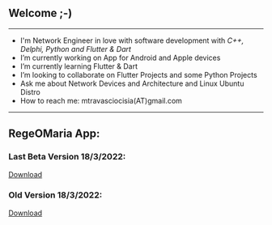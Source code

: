 ## Welcome ;-)

---

- I'm Network Engineer in love with software development with *C++, Delphi, Python and Flutter & Dart*
- I’m currently working on App for Android and Apple devices
- I’m currently learning Flutter & Dart
- I’m looking to collaborate on Flutter Projects and some Python Projects
- Ask me about Network Devices and Architecture and Linux Ubuntu Distro
- How to reach me: mtravasciocisia(AT)gmail.com

---

## RegeOMaria App:
### Last Beta Version 18/3/2022:
[Download](https://drive.google.com/file/d/1tH3SQNN8e7zyZ51yACP8ucBZtfmBrgkK/view?usp=sharing)

### Old Version 18/3/2022:
[Download](https://drive.google.com/file/d/1KjGTVeYdWrzmFoHpXZk_Nmz7ZD_ig39F/view?usp=sharing)



